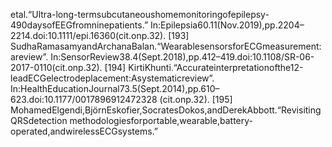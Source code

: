 etal.“Ultra-long-termsubcutaneoushomemonitoringofepilepsy-490daysofEEGfromninepatients.”
In:Epilepsia60.11(Nov.2019),pp.2204–2214.doi:10.1111/epi.16360(cit.onp.32).
[193] SudhaRamasamyandArchanaBalan.“WearablesensorsforECGmeasurement:areview”.
In:SensorReview38.4(Sept.2018),pp.412–419.doi:10.1108/SR-06-2017-0110(cit.onp.32).
[194] KirtiKhunti.“Accurateinterpretationofthe12-leadECGelectrodeplacement:Asystematicreview”.
In:HealthEducationJournal73.5(Sept.2014),pp.610–623.doi:10.1177/0017896912472328
(cit.onp.32).
[195] MohamedElgendi,BjörnEskofier,SocratesDokos,andDerekAbbott.“RevisitingQRSdetection
methodologiesforportable,wearable,battery-operated,andwirelessECGsystems.”